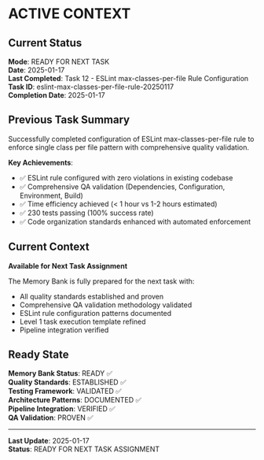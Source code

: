 # ACTIVE CONTEXT

## Current Status

**Mode**: READY FOR NEXT TASK  
**Date**: 2025-01-17  
**Last Completed**: Task 12 - ESLint max-classes-per-file Rule Configuration  
**Task ID**: eslint-max-classes-per-file-rule-20250117  
**Completion Date**: 2025-01-17

## Previous Task Summary

Successfully completed configuration of ESLint max-classes-per-file rule to enforce single class per file pattern with comprehensive quality validation.

**Key Achievements**:

- ✅ ESLint rule configured with zero violations in existing codebase
- ✅ Comprehensive QA validation (Dependencies, Configuration, Environment, Build)
- ✅ Time efficiency achieved (< 1 hour vs 1-2 hours estimated)
- ✅ 230 tests passing (100% success rate)
- ✅ Code organization standards enhanced with automated enforcement

## Current Context

**Available for Next Task Assignment**

The Memory Bank is fully prepared for the next task with:

- All quality standards established and proven
- Comprehensive QA validation methodology validated
- ESLint rule configuration patterns documented
- Level 1 task execution template refined
- Pipeline integration verified

## Ready State

**Memory Bank Status**: READY ✅  
**Quality Standards**: ESTABLISHED ✅  
**Testing Framework**: VALIDATED ✅  
**Architecture Patterns**: DOCUMENTED ✅  
**Pipeline Integration**: VERIFIED ✅  
**QA Validation**: PROVEN ✅

---

**Last Update**: 2025-01-17  
**Status**: READY FOR NEXT TASK ASSIGNMENT
